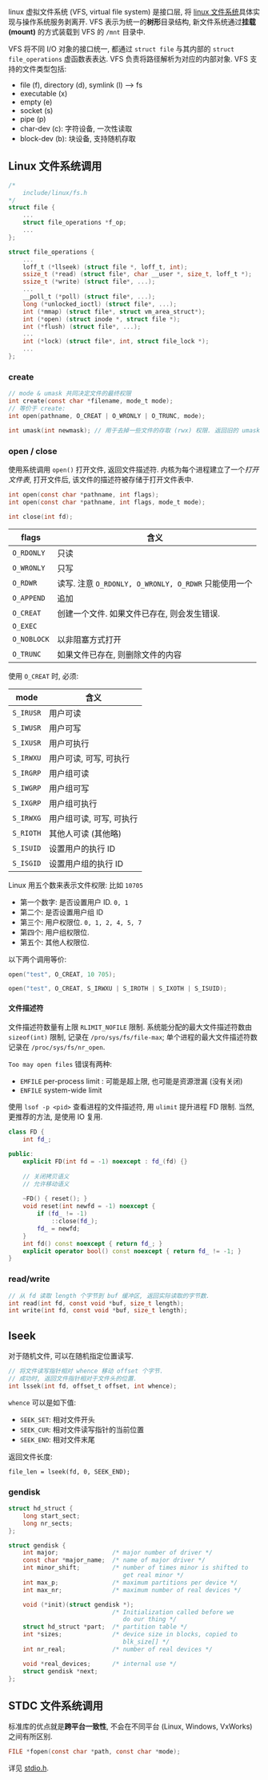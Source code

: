 linux 虚拟文件系统 (VFS, virtual file system) 是接口层, 将 [linux 文件系统](linux%20文件系统.md)具体实现与操作系统服务剥离开. VFS 表示为统一的**树形**目录结构, 新文件系统通过**挂载 (mount)** 的方式装载到 VFS 的 `/mnt` 目录中. 

VFS 将不同 I/O 对象的接口统一, 都通过 `struct file` 与其内部的 `struct file_operations` 虚函数表表达. VFS 负责将路径解析为对应的内部对象.
VFS 支持的文件类型包括:
- file (f), directory (d), symlink (l) --> fs 
- executable (x)
- empty (e)
- socket (s)
- pipe (p) 
- char-dev (c): 字符设备, 一次性读取
- block-dev (b): 块设备, 支持随机存取


## Linux 文件系统调用

```c
/*
	include/linux/fs.h
*/
struct file {
	...
	struct file_operations *f_op; 
	...
};

struct file_operations {
	...
	loff_t (*llseek) (struct file *, loff_t, int);
	ssize_t (*read) (struct file*, char __user *, size_t, loff_t *);
	ssize_t (*write) (struct file*, ...);
	...
	__poll_t (*poll) (struct file*, ...);
	long (*unlocked_ioctl) (struct file*, ...);
	int (*mmap) (struct file*, struct vm_area_struct*);
	int (*open) (struct inode *, struct file *);
	int (*flush) (struct file*, ...);
	...
	int (*lock) (struct file*, int, struct file_lock *);
	...
};
```

### create

```c
// mode & umask 共同决定文件的最终权限
int create(const char *filename, mode_t mode); 
// 等价于 create:
int open(pathname, O_CREAT | O_WRONLY | O_TRUNC, mode);

int umask(int newmask); // 用于去掉一些文件的存取 (rwx) 权限. 返回旧的 umask
```

### open / close 

使用系统调用 `open()` 打开文件, 返回文件描述符. 内核为每个进程建立了一个*打开文件表*, 打开文件后, 该文件的描述符被存储于打开文件表中.

```c
int open(const char *pathname, int flags);
int open(const char *pathname, int flags, mode_t mode);

int close(int fd);
```

| flags       | 含义             |
| ----------- | ---------------- |
| `O_RDONLY`  | 只读             |
| `O_WRONLY`  | 只写             |
| `O_RDWR`    | 读写. 注意 `O_RDONLY, O_WRONLY, O_RDWR` 只能使用一个             |
| `O_APPEND`  | 追加             |
| `O_CREAT`   | 创建一个文件. 如果文件已存在, 则会发生错误.     |
| `O_EXEC`    |                  |
| `O_NOBLOCK` | 以非阻塞方式打开 |
| `O_TRUNC`   | 如果文件已存在, 则删除文件的内容                 |

使用 `O_CREAT` 时, 必须:

| mode      | 含义                     |
| --------- | ------------------------ |
| `S_IRUSR` | 用户可读                 |
| `S_IWUSR` | 用户可写                 |
| `S_IXUSR` | 用户可执行               |
| `S_IRWXU` | 用户可读, 可写, 可执行   |
| `S_IRGRP` | 用户组可读               |
| `S_IWGRP` | 用户组可写               |
| `S_IXGRP` | 用户组可执行             |
| `S_IRWXG` | 用户组可读, 可写, 可执行 |
| `S_RIOTH` | 其他人可读 (其他略)      |
| `S_ISUID` | 设置用户的执行 ID          |
| `S_ISGID` | 设置用户组的执行 ID                         |

Linux 用五个数来表示文件权限: 比如 `10705`
- 第一个数字: 是否设置用户 ID. `0, 1`
- 第二个: 是否设置用户组 ID 
- 第三个: 用户权限位. `0, 1, 2, 4, 5, 7`
- 第四个: 用户组权限位.
- 第五个: 其他人权限位.

以下两个调用等价:

```c
open("test", O_CREAT, 10 705);

open("test", O_CREAT, S_IRWXU | S_IROTH | S_IXOTH | S_ISUID);
```

#### 文件描述符

文件描述符数量有上限 `RLIMIT_NOFILE` 限制. 系统能分配的最大文件描述符数由  `sizeof(int)` 限制, 记录在 `/pro/sys/fs/file-max`; 单个进程的最大文件描述符数记录在 `/proc/sys/fs/nr_open`.

`Too may open files` 错误有两种:
- `EMFILE` per-process limit : 可能是超上限, 也可能是资源泄漏 (没有关闭)
- `ENFILE` system-wide limit 

使用 `lsof -p <pid>` 查看进程的文件描述符, 用 `ulimit` 提升进程 FD 限制. 当然, 更推荐的方法, 是使用 IO 复用.

```cpp
class FD {
	int fd_;

public:
	explicit FD(int fd = -1) noexcept : fd_(fd) {}
	
	// 关闭拷贝语义
	// 允许移动语义
	
	~FD() { reset(); }
	void reset(int newfd = -1) noexcept {
		if (fd_ != -1)
			::close(fd_);
		fd_ = newfd;
	}
	int fd() const noexcept { return fd_; }
	explicit operator bool() const noexcept { return fd_ != -1; }
}
```

### read/write 

```c
// 从 fd 读取 length 个字节到 buf 缓冲区, 返回实际读取的字节数.
int read(int fd, const void *buf, size_t length);
int write(int fd, const void *buf, size_t length);
```

## lseek 

对于随机文件, 可以在随机指定位置读写. 

```c
// 将文件读写指针相对 whence 移动 offset 个字节. 
// 成功时, 返回文件指针相对于文件头的位置.
int lssek(int fd, offset_t offset, int whence);
```

`whence` 可以是如下值:
- `SEEK_SET`: 相对文件开头
- `SEEK_CUR`: 相对文件读写指针的当前位置
- `SEEK_END`: 相对文件末尾

返回文件长度:
```
file_len = lseek(fd, 0, SEEK_END);
```

### gendisk

```c
struct hd_struct {
    long start_sect;
    long nr_sects;
};

struct gendisk {
    int major;               /* major number of driver */
    const char *major_name;  /* name of major driver */
    int minor_shift;         /* number of times minor is shifted to
                                get real minor */
    int max_p;               /* maximum partitions per device */
    int max_nr;              /* maximum number of real devices */

    void (*init)(struct gendisk *); 
                             /* Initialization called before we 
                                do our thing */
    struct hd_struct *part;  /* partition table */
    int *sizes;              /* device size in blocks, copied to 
                                blk_size[] */
    int nr_real;             /* number of real devices */

    void *real_devices;      /* internal use */
    struct gendisk *next;
};
```

## STDC 文件系统调用

标准库的优点就是**跨平台一致性**, 不会在不同平台 (Linux, Windows, VxWorks) 之间有所区别.

```c
FILE *fopen(const char *path, const char *mode);
```

详见 [stdio.h](../../Language/C/标准库/stdio.md).